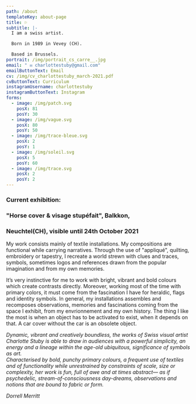 ```yaml
---
path: /about
templateKey: about-page
title: ⚐
subtitle: |-
  I am a swiss artist.

  Born in 1989 in Vevey (CH). 

  Based in Brussels.
portrait: /img/portrait_cs_carre__.jpg
email: " ✉︎ charlottestuby@gmail.com"
emailButtonText: Email
cv: /img/cv_charlottestuby_march-2021.pdf
cvButtonText: Curriculum
instagramUsername: charlottestuby
instagramButtonText: Instagram
forms:
  - image: /img/patch.svg
    posX: 81
    posY: 30
  - image: /img/vague.svg
    posX: 80
    posY: 50
  - image: /img/trace-bleue.svg
    posX: 2
    posY: 1
  - image: /img/soleil.svg
    posX: 5
    posY: 60
  - image: /img/trace.svg
    posX: 2
    posY: 2
---
```

### **Current exhibition:**

### **"Horse cover & visage stupéfait", Balkkon,** 

### **Neuchtel(CH),  visible until 24th October 2021**



My work consists mainly of textile installations. My compositions are functional while carrying narratives. Through the use of "appliqué", quilting, embroidery or tapestry, I recreate a world strewn with clues and traces, symbols, sometimes logos and references drawn from the popular imagination and from my own memories. 

It’s very instinctive for me to work with bright, vibrant and bold colours which create contrasts directly. Moreover, working most of the time with primary colors, it must come from the fascination I have for heraldic, flags and identity symbols. In general, my installations assembles and recomposes observations, memories and fascinations coming from the space I exhibit, from my envrionnement and my own history. The thing I like the most is when an object has to be activated to exist, when it depends on that. A car cover without the car is an obsolete object.

*Dynamic, vibrant and creatively boundless, the works of Swiss visual artist Charlotte Stuby is able to draw in audiences with a powerful simplicity, an energy and a lineage within the age-old ubiquitous, significance of symbols as art.*\
*Characterised by bold, punchy primary colours, a frequent use of textiles and of functionality while unrestrained by constraints of scale, size or complexity, her work is fun, full of awe and at times abstract— as if psychedelic, stream-of-consciousness day-dreams, observations and notions that are bound to fabric or form.*  

*Dorrell Merritt*